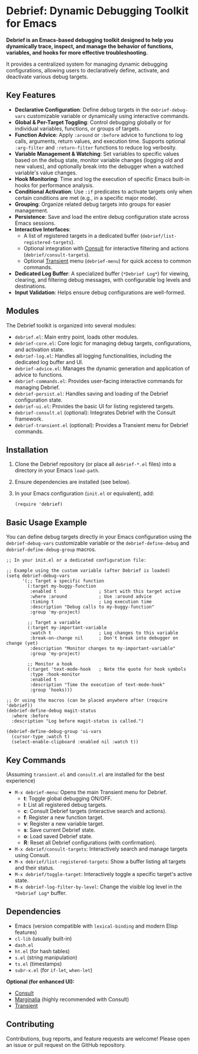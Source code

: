 # Debrief: Dynamic Debugging Toolkit for Emacs

**Debrief is an Emacs-based debugging toolkit designed to help you dynamically trace, inspect, and manage the behavior of functions, variables, and hooks for more effective troubleshooting.**

It provides a centralized system for managing dynamic debugging configurations, allowing users to declaratively define, activate, and deactivate various debug targets.

## Key Features

* **Declarative Configuration**: Define debug targets in the `debrief-debug-vars` customizable variable or dynamically using interactive commands.
* **Global & Per-Target Toggling**: Control debugging globally or for individual variables, functions, or groups of targets.
* **Function Advice**: Apply `:around` or `:before` advice to functions to log calls, arguments, return values, and execution time. Supports optional `:arg-filter` and `:return-filter` functions to reduce log verbosity.
* **Variable Management & Watching**: Set variables to specific values based on the debug state, monitor variable changes (logging old and new values), and optionally break into the debugger when a watched variable's value changes.
* **Hook Monitoring**: Time and log the execution of specific Emacs built-in hooks for performance analysis.
* **Conditional Activation**: Use `:if` predicates to activate targets only when certain conditions are met (e.g., in a specific major mode).
* **Grouping**: Organize related debug targets into groups for easier management.
* **Persistence**: Save and load the entire debug configuration state across Emacs sessions.
* **Interactive Interfaces**:
  * A list of registered targets in a dedicated buffer (`debrief/list-registered-targets`).
  * Optional integration with [Consult](https://github.com/minad/consult) for interactive filtering and actions (`debrief/consult-targets`).
  * Optional [Transient](https://github.com/magit/transient) menu (`debrief-menu`) for quick access to common commands.
* **Dedicated Log Buffer**: A specialized buffer (`*Debrief Log*`) for viewing, clearing, and filtering debug messages, with configurable log levels and destinations.
* **Input Validation**: Helps ensure debug configurations are well-formed.

## Modules

The Debrief toolkit is organized into several modules:

* `debrief.el`: Main entry point, loads other modules.
* `debrief-core.el`: Core logic for managing debug targets, configurations, and activation state.
* `debrief-log.el`: Handles all logging functionalities, including the dedicated log buffer and UI.
* `debrief-advice.el`: Manages the dynamic generation and application of advice to functions.
* `debrief-commands.el`: Provides user-facing interactive commands for managing Debrief.
* `debrief-persist.el`: Handles saving and loading of the Debrief configuration state.
* `debrief-ui.el`: Provides the basic UI for listing registered targets.
* `debrief-consult.el` (optional): Integrates Debrief with the Consult framework.
* `debrief-transient.el` (optional): Provides a Transient menu for Debrief commands.

## Installation

1. Clone the Debrief repository (or place all `debrief-*.el` files) into a directory in your Emacs `load-path`.
2. Ensure dependencies are installed (see below).
3. In your Emacs configuration (`init.el` or equivalent), add:

    ```emacs-lisp
    (require 'debrief)
    ```

## Basic Usage Example

You can define debug targets directly in your Emacs configuration using the `debrief-debug-vars` customizable variable or the `debrief-define-debug` and `debrief-define-debug-group` macros.

```emacs-lisp
;; In your init.el or a dedicated configuration file:

;; Example using the custom variable (after Debrief is loaded)
(setq debrief-debug-vars
      '(;; Target a specific function
        (:target my-buggy-function
         :enabled t                ; Start with this target active
         :where :around            ; Use :around advice
         :timing t                 ; Log execution time
         :description "Debug calls to my-buggy-function"
         :group 'my-project)

        ;; Target a variable
        (:target my-important-variable
         :watch t                  ; Log changes to this variable
         :break-on-change nil      ; Don't break into debugger on change (yet)
         :description "Monitor changes to my-important-variable"
         :group 'my-project)

        ;; Monitor a hook
        (:target 'text-mode-hook   ; Note the quote for hook symbols
         :type :hook-monitor
         :enabled t
         :description "Time the execution of text-mode-hook"
         :group 'hooks)))

;; Or using the macros (can be placed anywhere after (require 'debrief))
(debrief-define-debug magit-status
  :where :before
  :description "Log before magit-status is called.")

(debrief-define-debug-group 'ui-vars
  (cursor-type :watch t)
  (select-enable-clipboard :enabled nil :watch t))
```

## Key Commands

(Assuming `transient.el` and `consult.el` are installed for the best experience)

* `M-x debrief-menu`: Opens the main Transient menu for Debrief.
  * **t**: Toggle global debugging ON/OFF.
  * **l**: List all registered debug targets.
  * **c**: Consult Debrief targets (interactive search and actions).
  * **f**: Register a new function target.
  * **v**: Register a new variable target.
  * **s**: Save current Debrief state.
  * **o**: Load saved Debrief state.
  * **R**: Reset all Debrief configurations (with confirmation).
* `M-x debrief/consult-targets`: Interactively search and manage targets using Consult.
* `M-x debrief/list-registered-targets`: Show a buffer listing all targets and their status.
* `M-x debrief/toggle-target`: Interactively toggle a specific target's active state.
* `M-x debrief-log-filter-by-level`: Change the visible log level in the `*Debrief Log*` buffer.

## Dependencies

* Emacs (version compatible with `lexical-binding` and modern Elisp features)
* `cl-lib` (usually built-in)
* `dash.el`
* `ht.el` (for hash tables)
* `s.el` (string manipulation)
* `ts.el` (timestamps)
* `subr-x.el` (for `if-let`, `when-let`)

**Optional (for enhanced UI):**

* [Consult](https://github.com/minad/consult)
* [Marginalia](https://github.com/minad/marginalia) (highly recommended with Consult)
* [Transient](https://github.com/magit/transient)

## Contributing

Contributions, bug reports, and feature requests are welcome! Please open an issue or pull request on the GitHub repository.
